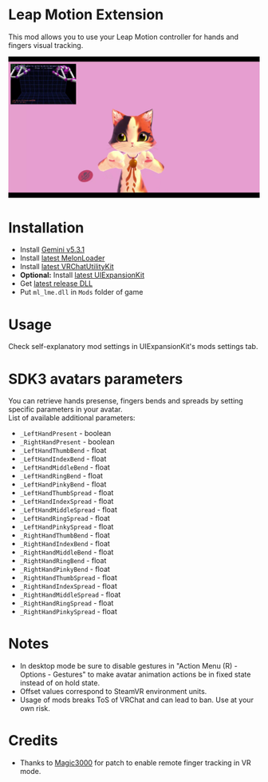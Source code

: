 # Leap Motion Extension
This mod allows you to use your Leap Motion controller for hands and fingers visual tracking.

[![](.github/img_01.png)](https://youtu.be/ALDBcI9yCyM)

# Installation
* Install [Gemini v5.3.1](https://developer.leapmotion.com/tracking-software-download)
* Install [latest MelonLoader](https://github.com/LavaGang/MelonLoader)
* Install [latest VRChatUtilityKit](https://github.com/SleepyVRC/Mods)
* **Optional:** Install [latest UIExpansionKit](https://github.com/knah/VRCMods)
* Get [latest release DLL](../../../releases/latest)
* Put `ml_lme.dll` in `Mods` folder of game

# Usage
Check self-explanatory mod settings in UIExpansionKit's mods settings tab.

# SDK3 avatars parameters
You can retrieve hands presense, fingers bends and spreads by setting specific parameters in your avatar.  
List of available additional parameters:
* `_LeftHandPresent` - boolean
* `_RightHandPresent` - boolean
* `_LeftHandThumbBend` - float
* `_LeftHandIndexBend` - float
* `_LeftHandMiddleBend` - float
* `_LeftHandRingBend` - float
* `_LeftHandPinkyBend` - float
* `_LeftHandThumbSpread` - float
* `_LeftHandIndexSpread` - float
* `_LeftHandMiddleSpread` - float
* `_LeftHandRingSpread` - float
* `_LeftHandPinkySpread` - float
* `_RightHandThumbBend` - float
* `_RightHandIndexBend` - float
* `_RightHandMiddleBend` - float
* `_RightHandRingBend` - float
* `_RightHandPinkyBend` - float
* `_RightHandThumbSpread` - float
* `_RightHandIndexSpread` - float
* `_RightHandMiddleSpread` - float
* `_RightHandRingSpread` - float
* `_RightHandPinkySpread` - float

# Notes
* In desktop mode be sure to disable gestures in "Action Menu (R) - Options - Gestures" to make avatar animation actions be in fixed state instead of on hold state.
* Offset values correspond to SteamVR environment units.
* Usage of mods breaks ToS of VRChat and can lead to ban. Use at your own risk.

# Credits
* Thanks to [Magic3000](https://github.com/Magic3000) for patch to enable remote finger tracking in VR mode.
